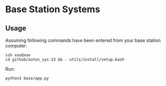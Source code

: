 # Base Station Systems


## Usage
Assuming following commands have been entered from your base station computer:

```
ssh xav@xav
cd github/auton_sys-23 && . utils/install/setup.bash
```
Run:
```
python3 base/app.py
```